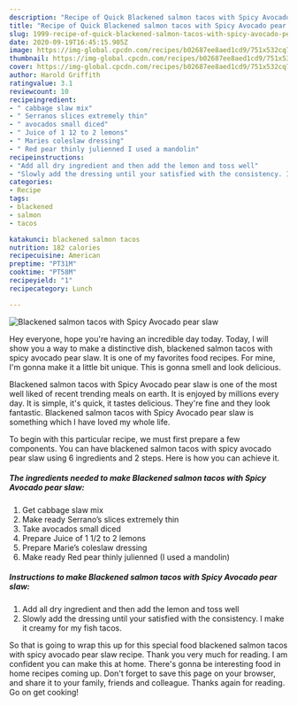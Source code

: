 ```yaml
---
description: "Recipe of Quick Blackened salmon tacos with Spicy Avocado pear slaw"
title: "Recipe of Quick Blackened salmon tacos with Spicy Avocado pear slaw"
slug: 1999-recipe-of-quick-blackened-salmon-tacos-with-spicy-avocado-pear-slaw
date: 2020-09-19T16:45:15.905Z
image: https://img-global.cpcdn.com/recipes/b02687ee8aed1cd9/751x532cq70/blackened-salmon-tacos-with-spicy-avocado-pear-slaw-recipe-main-photo.jpg
thumbnail: https://img-global.cpcdn.com/recipes/b02687ee8aed1cd9/751x532cq70/blackened-salmon-tacos-with-spicy-avocado-pear-slaw-recipe-main-photo.jpg
cover: https://img-global.cpcdn.com/recipes/b02687ee8aed1cd9/751x532cq70/blackened-salmon-tacos-with-spicy-avocado-pear-slaw-recipe-main-photo.jpg
author: Harold Griffith
ratingvalue: 3.1
reviewcount: 10
recipeingredient:
- " cabbage slaw mix"
- " Serranos slices extremely thin"
- " avocados small diced"
- " Juice of 1 12 to 2 lemons"
- " Maries coleslaw dressing"
- " Red pear thinly julienned I used a mandolin"
recipeinstructions:
- "Add all dry ingredient and then add the lemon and toss well"
- "Slowly add the dressing until your satisfied with the consistency. I make it creamy for my fish tacos."
categories:
- Recipe
tags:
- blackened
- salmon
- tacos

katakunci: blackened salmon tacos 
nutrition: 182 calories
recipecuisine: American
preptime: "PT31M"
cooktime: "PT58M"
recipeyield: "1"
recipecategory: Lunch

---
```



![Blackened salmon tacos with Spicy Avocado pear slaw](https://img-global.cpcdn.com/recipes/b02687ee8aed1cd9/751x532cq70/blackened-salmon-tacos-with-spicy-avocado-pear-slaw-recipe-main-photo.jpg)

Hey everyone, hope you're having an incredible day today. Today, I will show you a way to make a distinctive dish, blackened salmon tacos with spicy avocado pear slaw. It is one of my favorites food recipes. For mine, I'm gonna make it a little bit unique. This is gonna smell and look delicious.

Blackened salmon tacos with Spicy Avocado pear slaw is one of the most well liked of recent trending meals on earth. It is enjoyed by millions every day. It is simple, it's quick, it tastes delicious. They're fine and they look fantastic. Blackened salmon tacos with Spicy Avocado pear slaw is something which I have loved my whole life.




To begin with this particular recipe, we must first prepare a few components. You can have blackened salmon tacos with spicy avocado pear slaw using 6 ingredients and 2 steps. Here is how you can achieve it.

<!--inarticleads1-->

##### The ingredients needed to make Blackened salmon tacos with Spicy Avocado pear slaw:

1. Get  cabbage slaw mix
1. Make ready  Serrano’s slices extremely thin
1. Take  avocados small diced
1. Prepare  Juice of 1 1/2 to 2 lemons
1. Prepare  Marie’s coleslaw dressing
1. Make ready  Red pear thinly julienned (I used a mandolin)




<!--inarticleads2-->

##### Instructions to make Blackened salmon tacos with Spicy Avocado pear slaw:

1. Add all dry ingredient and then add the lemon and toss well
1. Slowly add the dressing until your satisfied with the consistency. I make it creamy for my fish tacos.




So that is going to wrap this up for this special food blackened salmon tacos with spicy avocado pear slaw recipe. Thank you very much for reading. I am confident you can make this at home. There's gonna be interesting food in home recipes coming up. Don't forget to save this page on your browser, and share it to your family, friends and colleague. Thanks again for reading. Go on get cooking!
